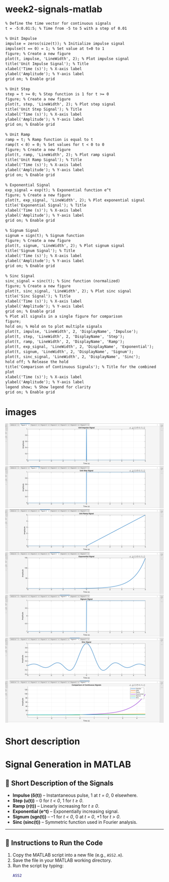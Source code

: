 # week2-signals-matlab

```
% Define the time vector for continuous signals
t = -5:0.01:5; % Time from -5 to 5 with a step of 0.01

% Unit Impulse
impulse = zeros(size(t)); % Initialize impulse signal
impulse(t == 0) = 1; % Set value at t=0 to 1
figure; % Create a new figure
plot(t, impulse, 'LineWidth', 2); % Plot impulse signal
title('Unit Impulse Signal'); % Title
xlabel('Time (s)'); % X-axis label
ylabel('Amplitude'); % Y-axis label
grid on; % Enable grid

% Unit Step
step = t >= 0; % Step function is 1 for t >= 0
figure; % Create a new figure
plot(t, step, 'LineWidth', 2); % Plot step signal
title('Unit Step Signal'); % Title
xlabel('Time (s)'); % X-axis label
ylabel('Amplitude'); % Y-axis label
grid on; % Enable grid

% Unit Ramp
ramp = t; % Ramp function is equal to t
ramp(t < 0) = 0; % Set values for t < 0 to 0
figure; % Create a new figure
plot(t, ramp, 'LineWidth', 2); % Plot ramp signal
title('Unit Ramp Signal'); % Title
xlabel('Time (s)'); % X-axis label
ylabel('Amplitude'); % Y-axis label
grid on; % Enable grid

% Exponential Signal
exp_signal = exp(t); % Exponential function e^t
figure; % Create a new figure
plot(t, exp_signal, 'LineWidth', 2); % Plot exponential signal
title('Exponential Signal'); % Title
xlabel('Time (s)'); % X-axis label
ylabel('Amplitude'); % Y-axis label
grid on; % Enable grid

% Signum Signal
signum = sign(t); % Signum function
figure; % Create a new figure
plot(t, signum, 'LineWidth', 2); % Plot signum signal
title('Signum Signal'); % Title
xlabel('Time (s)'); % X-axis label
ylabel('Amplitude'); % Y-axis label
grid on; % Enable grid

% Sinc Signal
sinc_signal = sinc(t); % Sinc function (normalized)
figure; % Create a new figure
plot(t, sinc_signal, 'LineWidth', 2); % Plot sinc signal
title('Sinc Signal'); % Title
xlabel('Time (s)'); % X-axis label
ylabel('Amplitude'); % Y-axis label
grid on; % Enable grid
% Plot all signals in a single figure for comparison
figure;
hold on; % Hold on to plot multiple signals
plot(t, impulse, 'LineWidth', 2, 'DisplayName', 'Impulse');
plot(t, step, 'LineWidth', 2, 'DisplayName', 'Step');
plot(t, ramp, 'LineWidth', 2, 'DisplayName', 'Ramp');
plot(t, exp_signal, 'LineWidth', 2, 'DisplayName', 'Exponential');
plot(t, signum, 'LineWidth', 2, 'DisplayName', 'Signum');
plot(t, sinc_signal, 'LineWidth', 2, 'DisplayName', 'Sinc');
hold off; % Release the hold
title('Comparison of Continuous Signals'); % Title for the combined plot
xlabel('Time (s)'); % X-axis label
ylabel('Amplitude'); % Y-axis label
legend show; % Show legend for clarity
grid on; % Enable grid
```

# images

![image](/images/1.png)
![image](/images/2.png)
![image](/images/3.png)
![image](/images/4.png)
![image](/images/5.png)
![image](/images/6.png)
![image](/images/7.png)

# Short description
# Signal Generation in MATLAB

## 📌 Short Description of the Signals
- **Impulse (δ(t))** – Instantaneous pulse, 1 at *t = 0*, 0 elsewhere.  
- **Step (u(t))** – 0 for *t < 0*, 1 for *t ≥ 0*.  
- **Ramp (r(t))** – Linearly increasing for *t ≥ 0*.  
- **Exponential (e^t)** – Exponentially increasing signal.  
- **Signum (sgn(t))** – –1 for *t < 0*, 0 at *t = 0*, +1 for *t > 0*.  
- **Sinc (sinc(t))** – Symmetric function used in Fourier analysis.  

---

## 📌 Instructions to Run the Code
1. Copy the MATLAB script into a new file (e.g., `ASS2.m`).  
2. Save the file in your MATLAB working directory.  
3. Run the script by typing:
   ```matlab
   ASS2

